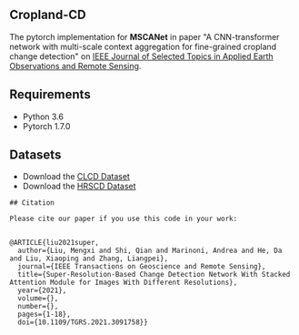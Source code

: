 ## Cropland-CD

The pytorch implementation for **MSCANet** in paper "A CNN-transformer network with multi-scale context aggregation for fine-grained cropland change detection" on [IEEE Journal of Selected Topics in Applied Earth Observations and Remote Sensing](https://www.grss-ieee.org/publications/journal-of-selected-topics-in-applied-earth-observations-and-remote-sensing/).  

## Requirements
- Python 3.6
- Pytorch 1.7.0


## Datasets
- Download the [CLCD Dataset](https://mail2sysueducn-my.sharepoint.com/:f:/g/personal/liumx23_mail2_sysu_edu_cn/Ejm7aufQREdIhYf5yxSZDIkBr68p2AUQf_7BAEq4vmV0pg?e=gSRryP)
- Download the [HRSCD Dataset](https://ieee-dataport.org/open-access/hrscd-high-resolution-semantic-change-detection-dataset)


```
## Citation

Please cite our paper if you use this code in your work:


@ARTICLE{liu2021super,
  author={Liu, Mengxi and Shi, Qian and Marinoni, Andrea and He, Da and Liu, Xiaoping and Zhang, Liangpei},
  journal={IEEE Transactions on Geoscience and Remote Sensing}, 
  title={Super-Resolution-Based Change Detection Network With Stacked Attention Module for Images With Different Resolutions}, 
  year={2021},
  volume={},
  number={},
  pages={1-18},
  doi={10.1109/TGRS.2021.3091758}}
```
